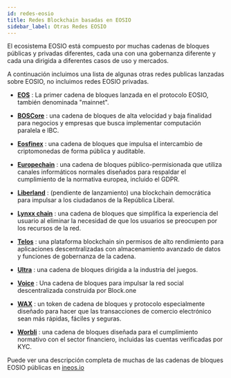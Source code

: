 ```yaml
---
id: redes-eosio
title: Redes Blockchain basadas en EOSIO 
sidebar_label: Otras Redes EOSIO
---
```


El ecosistema EOSIO está compuesto por muchas cadenas de bloques públicas y privadas diferentes, cada una con una gobernanza diferente y cada una dirigida a diferentes casos de uso y mercados.

A continuación incluimos una lista de algunas otras redes publicas lanzadas sobre EOSIO, no incluimos redes EOSIO privadas.


- [**EOS**](https://bloks.io/) : La primer cadena de bloques lanzada en el protocolo EOSIO, también denominada "mainnet".

- [**BOSCore**](https://boscore.io/) : una cadena de bloques de alta velocidad y baja finalidad para negocios y empresas que busca implementar computación paralela e IBC.

- [**Eosfinex**](https://www.eosfinex.com/) : una cadena de bloques que impulsa el intercambio de criptomonedas de forma pública y auditable.

- [**Europechain**](https://europechain.io/) : una cadena de bloques público-permisionada que utiliza canales informáticos normales diseñados para respaldar el cumplimiento de la normativa europea, incluido el GDPR.

- [**Liberland**](https://liberland.org/) : (pendiente de lanzamiento) una blockchain democrática para impulsar a los ciudadanos de la República Liberal.

- [**Lynxx chain**](https://www.lynxwallet.io/) : una cadena de bloques que simplifica la experiencia del usuario al eliminar la necesidad de que los usuarios se preocupen por los recursos de la red.

- [**Telos**](https://www.telos.net/) : una plataforma blockchain sin permisos de alto rendimiento para aplicaciones descentralizadas con almacenamiento avanzado de datos y funciones de gobernanza de la cadena.

- [**Ultra**](https://ultra.io/) : una cadena de bloques dirigida a la industria del juegos.

- [**Voice**](https://voice.com/) : Una cadena de bloques para impulsar la red social descentralizada construida por Block.one

- [**WAX**](https://wax.io/) : un token de cadena de bloques y protocolo especialmente diseñado para hacer que las transacciones de comercio electrónico sean más rápidas, fáciles y seguras.

- [**Worbli**](https://worbli.io/) : una cadena de bloques diseñada para el cumplimiento normativo con el sector financiero, incluidas las cuentas verificadas por KYC.


Puede ver una descripción completa de muchas de las cadenas de bloques EOSIO públicas en [ineos.io](https://ineos.io/)
